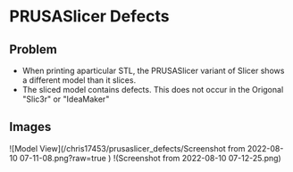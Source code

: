 # PRUSASlicer Defects

## Problem
- When printing aparticular STL, the PRUSASlicer variant of Slicer shows a different model than it slices. 
- The sliced model contains defects. This does not occur in the Origonal "Slic3r" or "IdeaMaker"

## Images
![Model View](/chris17453/prusaslicer_defects/Screenshot from 2022-08-10 07-11-08.png?raw=true )
!(Screenshot from 2022-08-10 07-12-25.png)



